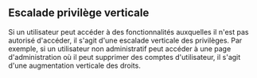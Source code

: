 Escalade privilège verticale
----------------------------

Si un utilisateur peut accéder à des fonctionnalités auxquelles il n'est pas autorisé d'accéder, il s'agit d'une escalade verticale des privilèges. Par exemple, si un utilisateur non administratif peut accéder à une page d'administration où il peut supprimer des comptes d'utilisateur, il s'agit d'une augmentation verticale des droits.
